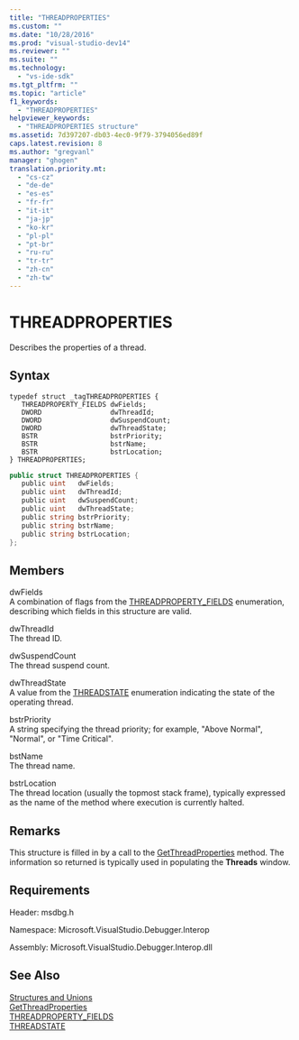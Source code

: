 ```yaml
---
title: "THREADPROPERTIES"
ms.custom: ""
ms.date: "10/28/2016"
ms.prod: "visual-studio-dev14"
ms.reviewer: ""
ms.suite: ""
ms.technology: 
  - "vs-ide-sdk"
ms.tgt_pltfrm: ""
ms.topic: "article"
f1_keywords: 
  - "THREADPROPERTIES"
helpviewer_keywords: 
  - "THREADPROPERTIES structure"
ms.assetid: 7d397207-db03-4ec0-9f79-3794056ed89f
caps.latest.revision: 8
ms.author: "gregvanl"
manager: "ghogen"
translation.priority.mt: 
  - "cs-cz"
  - "de-de"
  - "es-es"
  - "fr-fr"
  - "it-it"
  - "ja-jp"
  - "ko-kr"
  - "pl-pl"
  - "pt-br"
  - "ru-ru"
  - "tr-tr"
  - "zh-cn"
  - "zh-tw"
---
```

# THREADPROPERTIES
Describes the properties of a thread.  
  
## Syntax  
  
```cpp#  
typedef struct _tagTHREADPROPERTIES {   
   THREADPROPERTY_FIELDS dwFields;  
   DWORD                 dwThreadId;  
   DWORD                 dwSuspendCount;  
   DWORD                 dwThreadState;  
   BSTR                  bstrPriority;  
   BSTR                  bstrName;  
   BSTR                  bstrLocation;  
} THREADPROPERTIES;  
```  
  
```c#  
public struct THREADPROPERTIES {   
   public uint   dwFields;  
   public uint   dwThreadId;  
   public uint   dwSuspendCount;  
   public uint   dwThreadState;  
   public string bstrPriority;  
   public string bstrName;  
   public string bstrLocation;  
};  
```  
  
## Members  
 dwFields  
 A combination of flags from the [THREADPROPERTY_FIELDS](../../../extensibility/debugger/reference/threadproperty-fields.md) enumeration, describing which fields in this structure are valid.  
  
 dwThreadId  
 The thread ID.  
  
 dwSuspendCount  
 The thread suspend count.  
  
 dwThreadState  
 A value from the [THREADSTATE](../../../extensibility/debugger/reference/threadstate.md) enumeration indicating the state of the operating thread.  
  
 bstrPriority  
 A string specifying the thread priority; for example, "Above Normal", "Normal", or "Time Critical".  
  
 bstName  
 The thread name.  
  
 bstrLocation  
 The thread location (usually the topmost stack frame), typically expressed as the name of the method where execution is currently halted.  
  
## Remarks  
 This structure is filled in by a call to the [GetThreadProperties](../../../extensibility/debugger/reference/idebugthread2-getthreadproperties.md) method. The information so returned is typically used in populating the **Threads** window.  
  
## Requirements  
 Header: msdbg.h  
  
 Namespace: Microsoft.VisualStudio.Debugger.Interop  
  
 Assembly: Microsoft.VisualStudio.Debugger.Interop.dll  
  
## See Also  
 [Structures and Unions](../../../extensibility/debugger/reference/structures-and-unions.md)   
 [GetThreadProperties](../../../extensibility/debugger/reference/idebugthread2-getthreadproperties.md)   
 [THREADPROPERTY_FIELDS](../../../extensibility/debugger/reference/threadproperty-fields.md)   
 [THREADSTATE](../../../extensibility/debugger/reference/threadstate.md)